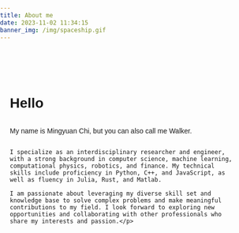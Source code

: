 ```yaml
---
title: About me
date: 2023-11-02 11:34:15
banner_img: /img/spaceship.gif
---
```


<style>
  body, html {
    margin: 0;
    padding: 0;
    font-family: Arial, sans-serif;
  }
  .content {
    position: relative;
    padding: 20px;
    max-width: 600px;
    margin: 50px auto;
    display:flex;
    flex-direction: column;
  }
  .content .where{
    display:flex;
    flex-direction:row;
    align-items:center
  }
  .content .where em{
    padding-left:0.3cm;
    opacity:0.5;
  }
  .timeline {
    position: relative;
    max-width: 900px;
    margin: 50px auto;
    padding: 50px 0;
  }
  .timeline-item {
    opacity: 0;
    padding: 20px;
    border-bottom: 1px solid #e1e1e1;
    position: relative;
    transform: translateX(-100%);
    transition: all .3s ease-in-out;
  }
  .timeline-item.right {
    transform: translateX(100%);
  }
  .timeline-item.visible {
    opacity: 1;
    transform: translateX(0);
    transition: opacity 0.6s, transform 0.6s;
  }
  .date {
    font-size: 0.8em;
    color: #999;
  }
</style>

  <div class="content">
    <h1>Hello</h1>
    <p>My name is Mingyuan Chi, but you can also call me Walker.
    
    I specialize as an interdisciplinary researcher and engineer, with a strong background in computer science, machine learning, computational physics, robotics, and finance. My technical skills include proficiency in Python, C++, and JavaScript, as well as fluency in Julia, Rust, and Matlab.

    I am passionate about leveraging my diverse skill set and knowledge base to solve complex problems and make meaningful contributions to my field. I look forward to exploring new opportunities and collaborating with other professionals who share my interests and passion.</p>
  </div>
  <div class="timeline">
    <div class="timeline-item" id="item1">
      <div class="date">September 2022 - present</div>
      <div class="content">
        <div class="where"><h2>ETH-Zürich</h2><em>Eidgenössische Technische Hochschule Zürich</em></div>
        <div class="role">Msc of Computational Science Engineering</div>
        <p>During my time at ETH Zurich, I had the opportunity to broaden my academic horizons and gain a wealth of knowledge in interdisciplinary fields, including physics, robotics, mathematics, and finance.</p>
      </div>
    </div>
    <div class="timeline-item right" id="item2">
      <div class="date">October 2021 - June 2022</div>
      <div class="content">
        <div class="where"><h2>RWTH</h2><em>Rheinisch-Westfälische Technische Hochschule Aachen</em></div>
        <div class="role">Exchange of Informatik</div>
        <p>This is my first experience living abroad, and admittedly, I have felt a bit overwhelmed at times. Despite the challenges, I've immersed myself in self-learning and actively sought out ways to assist others. These efforts have not only helped me regain my happiness but also allowed me to grow and adapt to my new environment.</p>
      </div>
    </div>
    <div class="timeline-item right" id="item3">
      <div class="date">July 2021 - August 2021</div>
      <div class="content">
        <div class="where"><h2>Tencent</h2></div>
        <div class="role">AI Engineer Internship</div>
        <p>My internship at Tencent was an incredibly enjoyable experience. Even though I was still a student, it was my first time working in a corporate environment. My supervisor was supportive and the food was delicious, despite high housing prices in Shenzhen. In terms of achievements, I significantly improved the performance of the Graph Estimation Algorithm (GEN). I managed to increase the processing speed by approximately 15 times and reduced the memory overhead to one-thousandth of its original size.</p>
      </div>
    </div>
    <div class="timeline-item right" id="item3">
      <div class="date">May 2021 - August 2021</div>
      <div class="content">
        <div class="where"><h2>University of Montreal</h2></div>
        <div class="role">Mitacs Program</div>
        <p>Due to the COVID-19 pandemic, the research program was conducted online. Nonetheless, I successfully developed a self-supervised clustering algorithm to analyze electrical signals from Oxford Nanopore Technology, with the aim of determining the source of complementary DNA (cDNA).</p>
      </div>
    </div>
    <div class="timeline-item right" id="item4">
      <div class="date">September 2018 - June 2022</div>
      <div class="content">
        <div class="where"><h2>HUST</h2><em>Huazhong University of Science and Technology</em></div>
        <div class="role">Bacher of Computer Science and Technology(Grades: 90.6/100, top 8%)</div>
        <p>I graduated with the highest honors from Huazhong University of Science and Technology (HUST), where I solidified my mastery of computer science. My time at HUST was greatly enriched by the supportive and knowledgeable professors who played a crucial role in my academic journey.</p>
      </div>
    </div>
    <!-- Additional timeline items go here -->
  </div>

  <script>
    const items = document.querySelectorAll('.timeline-item');
    const observer = new IntersectionObserver((entries) => {
      entries.forEach(entry => {
        if (entry.isIntersecting) {
          entry.target.classList.add('visible');
        }
      });
    });

    items.forEach(item => {
      observer.observe(item);
    });
  </script>

